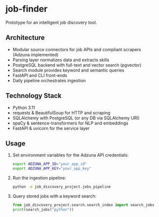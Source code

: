# job-finder

Prototype for an intelligent job discovery tool.

## Architecture

- Modular source connectors for job APIs and compliant scrapers (Adzuna implemented)
- Parsing layer normalizes data and extracts skills
- PostgreSQL backend with full-text and vector search (pgvector)
- Search module provides keyword and semantic queries
- FastAPI and CLI front-ends
- Daily pipeline orchestrates ingestion

## Technology Stack

- Python 3.11
- requests & BeautifulSoup for HTTP and scraping
- SQLAlchemy with PostgreSQL (or any DB via SQLAlchemy URI)
- spaCy & sentence-transformers for NLP and embeddings
- FastAPI & uvicorn for the service layer

## Usage

1. Set environment variables for the Adzuna API credentials:
   ```bash
   export ADZUNA_APP_ID="your_app_id"
   export ADZUNA_APP_KEY="your_app_key"
   ```
2. Run the ingestion pipeline:
   ```bash
   python -m job_discovery_project.jobs_pipeline
   ```
3. Query stored jobs with a keyword search:
   ```python
   from job_discovery_project.search.search_index import search_jobs
   print(search_jobs("python"))
   ```
